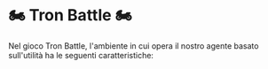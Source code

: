 # 🏍️ Tron Battle 🏍️
Nel gioco Tron Battle, l'ambiente in cui opera il nostro agente basato sull'utilità ha le seguenti caratteristiche:


